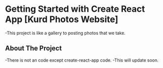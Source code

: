 # Getting Started with Create React App [Kurd Photos Website]

-This project is like a gallery to posting photos that we take.

## About The Project 

-There is not an code except create-react-app code.
-This will update soon.

